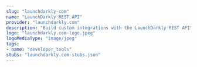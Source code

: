 ```yaml
---
slug: "launchdarkly-com"
name: "LaunchDarkly REST API"
provider: "launchdarkly.com"
description: "Build custom integrations with the LaunchDarkly REST API"
logo: "launchdarkly.com-logo.jpeg"
logoMediaType: "image/jpeg"
tags:
- name: "developer_tools"
stubs: "launchdarkly.com-stubs.json"
---
```

